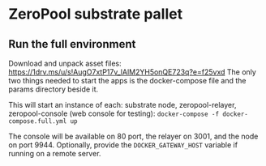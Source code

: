 # ZeroPool substrate pallet

## Run the full environment
Download and unpack asset files: https://1drv.ms/u/s!AugO7xtP17v_lAlM2YH5onQE723q?e=f25vxd
The only two things needed to start the apps is the docker-compose file and the params directory beside it.

This will start an instance of each: substrate node, zeropool-relayer, zeropool-console (web console for testing):
`docker-compose -f docker-compose.full.yml up`

The console will be available on 80 port, the relayer on 3001, and the node on port 9944.
Optionally, provide the `DOCKER_GATEWAY_HOST` variable if running on a remote server. 
